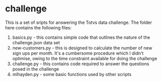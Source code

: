 # challenge

This is a set of sripts for answering the Totvs data challenge. The folder here contains the following files:

1. basics.py - this contains simple code that outlines the nature of the challenge.json data set
2. new-customers.py - this is designed to calculate the number of new sign ups per month. It's a cumbersome procedure which I didn't optimise, owing to the time constraint available for doing the challenge
3. challenge.py - this contains code required to answer the questions posed in the challenge 
4. mlhayden.py - some basic functions used by other scripts

